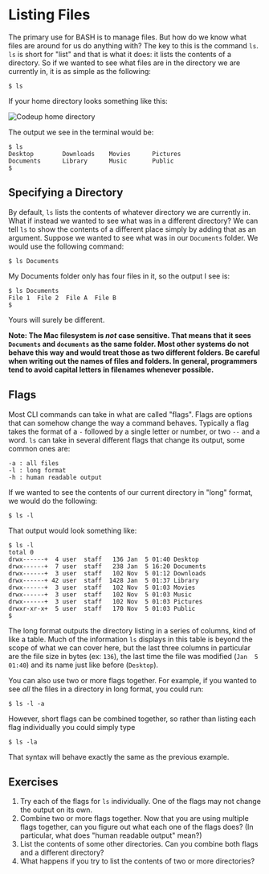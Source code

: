 # Listing Files

The primary use for BASH is to manage files. But how do we know what files are around for us do anything with? The key to this is the command `ls`. `ls` is short for "list" and that is what it does: it lists the contents of a directory. So if we wanted to see what files are in the directory we are currently in, it is as simple as the following:

```
$ ls
```

If your home directory looks something like this:

![Codeup home directory](/content/img/prework/home-folder.png)

The output we see in the terminal would be:

```
$ ls
Desktop        Downloads    Movies      Pictures
Documents      Library      Music       Public
$
```

## Specifying a Directory

By default, `ls` lists the contents of whatever directory we are currently in. What if instead we wanted to see what was in a different directory? We can tell `ls` to show the contents of a different place simply by adding that as an argument. Suppose we wanted to see what was in our `Documents` folder. We would use the following command:

```
$ ls Documents
```

My Documents folder only has four files in it, so the output I see is:

```
$ ls Documents
File 1  File 2  File A  File B
$
```

Yours will surely be different.

**Note: The Mac filesystem is *not* case sensitive. That means that it sees `Documents` and `documents` as the same folder. Most other systems do not behave this way and would treat those as two different folders. Be careful when writing out the names of files and folders. In general, programmers tend to avoid capital letters in filenames whenever possible.**

## Flags

Most CLI commands can take in what are called "flags". Flags are options that can somehow change the way a command behaves. Typically a flag takes the format of a `-` followed by a single letter or number, or two `--` and a word. `ls` can take in several different flags that change its output, some common ones are:

```
-a : all files
-l : long format
-h : human readable output
```

If we wanted to see the contents of our current directory in "long" format, we would do the following:

```
$ ls -l
```

That output would look something like:

```
$ ls -l
total 0
drwx------+  4 user  staff   136 Jan  5 01:40 Desktop
drwx------+  7 user  staff   238 Jan  5 16:20 Documents
drwx------+  3 user  staff   102 Nov  5 01:12 Downloads
drwx------+ 42 user  staff  1428 Jan  5 01:37 Library
drwx------+  3 user  staff   102 Nov  5 01:03 Movies
drwx------+  3 user  staff   102 Nov  5 01:03 Music
drwx------+  3 user  staff   102 Nov  5 01:03 Pictures
drwxr-xr-x+  5 user  staff   170 Nov  5 01:03 Public
$
```

The long format outputs the directory listing in a series of columns, kind of like a table. Much of the information `ls` displays in this table is beyond the scope of what we can cover here, but the last three columns in particular are the file size in bytes (ex: `136`), the last time the file was modified (`Jan  5 01:40`) and its name just like before (`Desktop`).

You can also use two or more flags together. For example, if you wanted to see *all* the files in a directory in long format, you could run:

```
$ ls -l -a
```

However, short flags can be combined together, so rather than listing each flag individually you could simply type

```
$ ls -la
```

That syntax will behave exactly the same as the previous example.

## Exercises
1. Try each of the flags for `ls` individually. One of the flags may not change the output on its own.
1. Combine two or more flags together. Now that you are using multiple flags together, can you figure out what each one of the flags does? (In particular, what does "human readable output" mean?)
1. List the contents of some other directories. Can you combine both flags and a different directory?
1. What happens if you try to list the contents of two or more directories?
